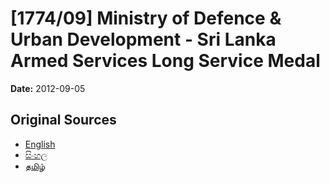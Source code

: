 # [1774/09] Ministry of Defence & Urban Development - Sri Lanka Armed Services Long Service Medal

**Date:** 2012-09-05

## Original Sources

- [English](https://documents.gov.lk/view/extra-gazettes/2012/9/1774-09_E.pdf)
- [සිංහල](https://documents.gov.lk/view/extra-gazettes/2012/9/1774-09_S.pdf)
- [தமிழ்](https://documents.gov.lk/view/extra-gazettes/2012/9/1774-09_T.pdf)
